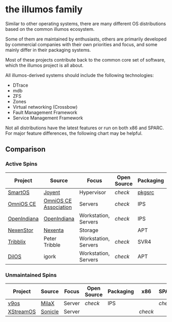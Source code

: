 # the illumos family

Similar to other operating systems, there are many different OS distributions
based on the common illumos ecosystem.

Some of them are maintained by enthusiasts, others are primarily developed by
commercial companies with their own priorities and focus, and some mainly
differ in their packaging systems.

Most of these projects contribute back to the common core set of software, which the
illumos project is all about.

All illumos-derived systems should include the following technologies:

* DTrace
* mdb
* ZFS
* Zones
* Virtual networking (Crossbow)
* Fault Management Framework
* Service Management Framework

Not all distributions have the latest features or run on both x86 and SPARC.
For major feature differences, the following chart may be helpful.

## Comparison

### Active Spins

| Project | Source | Focus | Open Source | Packaging | x86 | SPARC | KVM | LX | 
|---------|--------|-------|-------------|-----------|-----|-------|-----|----|
| [SmartOS](https://smartos.org) | [Joyent](https://www.joyent.com) | Hypervisor | <i class="material-icons">check</i> | [pkgsrc](https://pkgsrc.joyent.com) | <i class="material-icons">check</i> |  | <i class="material-icons">check</i> | <i class="material-icons">check</i> |
| [OmniOS CE](https://www.omniosce.org/) | [OmniOS CE Association](https://omniosce.org/about) | Servers | <i class="material-icons">check</i> | IPS | <i class="material-icons">check</i> | | <i class="material-icons">check</i> | <i class="material-icons">check</i> |
| [OpenIndiana](https://www.openindiana.org/) | [OpenIndiana](https://www.openindiana.org/) | Workstation, Servers | <i class="material-icons">check</i> | IPS | <i class="material-icons">check</i> | | <i class="material-icons">check</i> | |
| [NexenStor](https://community.nexenta.com/s/) | [Nexenta](https://nexenta.com/) | Storage | | APT | <i class="material-icons">check</i> | |
| [Tribblix](http://www.tribblix.org/) | Peter Tribble | Workstation, Servers | <i class="material-icons">check</i> | SVR4 | <i class="material-icons">check</i> | <i class="material-icons">check</i> | <i class="material-icons">check</i> | |
| [DilOS](http://www.dilos.org/) | igork | Workstation, Servers | <i class="material-icons">check</i> | APT | <i class="material-icons">check</i> | <i class="material-icons">check</i> | <i class="material-icons">check</i> | <i class="material-icons">check</i> |

### Unmaintained Spins

| Project | Source | Focus | Open Source | Packaging | x86 | SPARC |
|---------|--------|-------|-------------|-----------|-----|-------|
| [v9os](http://www.milax.fi/v9os.html) | [MilaX](http://www.milax.fi/) | Server | <i class="material-icons">check</i> | IPS | | <i class="material-icons">check</i> |
| [XStreamOS](http://www.sonicle.com/xstreamos/) | [Sonicle](http://www.sonicle.com/) | Server | | |<i class="material-icons">check</i> | |
